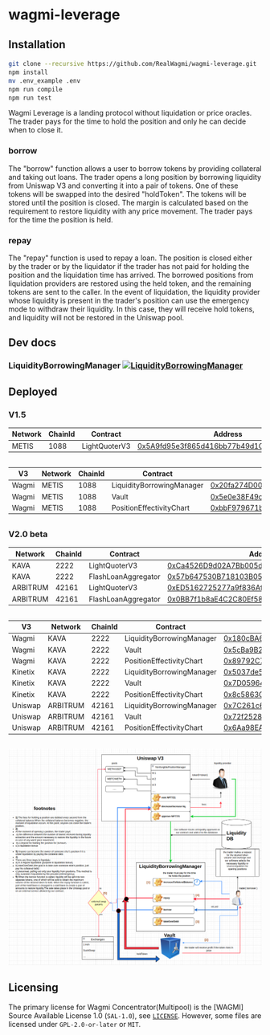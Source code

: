 # wagmi-leverage

## Installation
```bash
git clone --recursive https://github.com/RealWagmi/wagmi-leverage.git
npm install
mv .env_example .env
npm run compile
npm run test
```


Wagmi Leverage is a landing protocol without liquidation or price oracles. The trader pays for the time to hold the position and only he can decide when to close it.

### borrow

The "borrow" function allows a user to borrow tokens by providing collateral and taking out loans.
The trader opens a long position by borrowing liquidity from Uniswap V3 and converting it into a pair of tokens. One of these tokens will be swapped into the desired "holdToken". The tokens will be stored until the position is closed. The margin is calculated based on the requirement to restore liquidity with any price movement. The trader pays for the time the position is held.

### repay

The "repay" function is used to repay a loan. The position is closed either by the trader or by the liquidator if the trader has not paid for holding the position and the liquidation time has arrived. The borrowed positions from liquidation providers are restored using the held token, and the remaining tokens are sent to the caller. In the event of liquidation, the liquidity provider whose liquidity is present in the trader's position can use the emergency mode to withdraw their liquidity. In this case, they will receive hold tokens, and liquidity will not be restored in the Uniswap pool.


## Dev docs
### LiquidityBorrowingManager [![LiquidityBorrowingManager](https://img.shields.io/badge/docs-%F0%9F%93%84-yellow)](./docs/LiquidityBorrowingManager.md)

## Deployed

### V1.5

| Network | ChainId | Contract | Address |
|------| ------- | -----| -----|
| METIS | 1088 | LightQuoterV3 | [0x5A9fd95e3f865d416bb77b49d1Cca8109FcAbfE5](https://explorer.metis.io/address/0x5A9fd95e3f865d416bb77b49d1Cca8109FcAbfE5) |

##



| V3 | Network | ChainId | Contract | Address |
|------|------| ------- | -----| -----|
| Wagmi | METIS | 1088 | LiquidityBorrowingManager | [0x20fa274D00fF4917A13cD464FDbB200475B6EaBd](https://explorer.metis.io/address/0x20fa274D00fF4917A13cD464FDbB200475B6EaBd) |
| Wagmi | METIS | 1088 | Vault| [0x5e0e38F49c89D2535D12459a3Cab40dB6D2f7fC9](https://explorer.metis.io/address/0x5e0e38F49c89D2535D12459a3Cab40dB6D2f7fC9) |
| Wagmi | METIS | 1088 | PositionEffectivityChart| [0xbbF979671b95fB27Ab19d817Fc41E6F51D4a9Bf9](https://explorer.metis.io/address/0xbbF979671b95fB27Ab19d817Fc41E6F51D4a9Bf9) |

##

### V2.0 beta

| Network | ChainId | Contract | Address |
|------| ------- | -----| -----|
| KAVA | 2222 | LightQuoterV3 | [0xCa4526D9d02A7Bb005d850c2176E8aE30B970149](https://kavascan.com/address/0xCa4526D9d02A7Bb005d850c2176E8aE30B970149) |
| KAVA | 2222 | FlashLoanAggregator | [0x57b647530B718103B05751278C4835B068FDC491](https://kavascan.com/address/0x57b647530B718103B05751278C4835B068FDC491) |
| ARBITRUM | 42161 | LightQuoterV3 | [0xED5162725277a9f836Af4e56D83e14085692f921](https://arbiscan.io/address/0xED5162725277a9f836Af4e56D83e14085692f921) |
| ARBITRUM | 42161 | FlashLoanAggregator | [0x0BB7f1b8aE4C2C80Ef58c56cab2D07A76fD5C547](https://arbiscan.io/address/0x0BB7f1b8aE4C2C80Ef58c56cab2D07A76fD5C547) |
##

| V3 | Network | ChainId | Contract | Address |
|------|------| ------- | -----| -----|
| Wagmi | KAVA | 2222 | LiquidityBorrowingManager | [0x180cBA6501ECc1E64D66Cf9658ad8BBF5B821deF](https://kavascan.com/address/0x180cBA6501ECc1E64D66Cf9658ad8BBF5B821deF) |
| Wagmi | KAVA | 2222 | Vault| [0x5cBa9B2c6a7004C120481ACa72ab4CA75E516AED](https://kavascan.com/address/0x5cBa9B2c6a7004C120481ACa72ab4CA75E516AED) |
| Wagmi | KAVA | 2222 | PositionEffectivityChart| [0x89792C7b478cf25220EE7fCF0F445Ea134A992f4](https://kavascan.com/address/0x89792C7b478cf25220EE7fCF0F445Ea134A992f4) |
| Kinetix | KAVA | 2222 | LiquidityBorrowingManager | [0x5037de5B646AF604f964Dd86c0D9719459122454](https://kavascan.com/address/0x5037de5B646AF604f964Dd86c0D9719459122454) |
| Kinetix | KAVA | 2222 | Vault| [0x7D05964F271Cb30a2DD18DcE7363e1155a5bA1Ff](https://kavascan.com/address/0x7D05964F271Cb30a2DD18DcE7363e1155a5bA1Ff) |
| Kinetix | KAVA | 2222 | PositionEffectivityChart| [0x8c5863C690e99e4625789f7ebb7374b5CD091895](https://kavascan.com/address/0x8c5863C690e99e4625789f7ebb7374b5CD091895) |
| Uniswap | ARBITRUM | 42161 | LiquidityBorrowingManager | [0x7C261c6c2F43ec86fbc8DA48505fDF12D66193c9](https://arbiscan.io/address/0x7C261c6c2F43ec86fbc8DA48505fDF12D66193c9) |
| Uniswap | ARBITRUM | 42161 | Vault| [0x72f25285541F8D553d03fd65A8122a80Fc5d722A](https://arbiscan.io/address/0x72f25285541F8D553d03fd65A8122a80Fc5d722A) |
| Uniswap | ARBITRUM | 42161 | PositionEffectivityChart| [0x6Aa98EAD889D8B78C8E369D5139Abd4A720eBE89](https://arbiscan.io/address/0x6Aa98EAD889D8B78C8E369D5139Abd4A720eBE89) |


##

![](1.png "Title")

## Licensing

The primary license for Wagmi Concentrator(Multipool) is the [WAGMI] Source Available License 1.0 (`SAL-1.0`), see [`LICENSE`](./LICENSE.md). However, some files are licensed under `GPL-2.0-or-later` or `MIT`.
